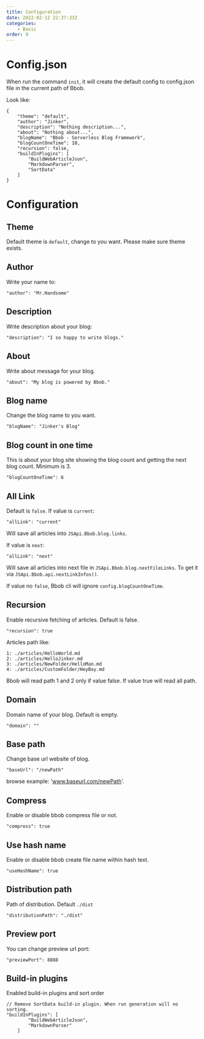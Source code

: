 ```yaml
---
title: Configuration
date: 2022-02-12 22:37:33Z
categories:
    - Basic
order: 9
---
```

# Config.json
When run the command `init`, it will create the default config to config.json file in the current path of Bbob.

Look like:
```
{
    "theme": "default",
    "author": "Jinker",
    "description": "Nothing description...",
    "about": "Nothing about...",
    "blogName": "Bbob - Serverless Blog Framework",
    "blogCountOneTime": 10,
    "recursion": false,
    "buildInPlugins": [
        "BuildWebArticleJson",
        "MarkdownParser",
        "SortData"
    ]
}
```

# Configuration
## Theme
Default theme is `default`, change to you want. Please make sure theme exists.

## Author
Write your name to:
```
"author": "Mr.Handsome"
```

## Description
Write description about your blog:
```
"description": "I so happy to write blogs."
```

## About
Write about message for your blog.
```
"about": "My blog is powered by Bbob."
```

## Blog name
Change the blog name to you want.
```
"blogName": "Jinker's Blog"
```

## Blog count in one time
This is about your blog site showing the blog count and getting the next blog count. Minimum is 3.
```
"blogCountOneTime": 6
```

## All Link
Default is `false`. If value is `current`:
```
"allLink": "current"
```
Will save all articles into `JSApi.Bbob.blog.links`.

If value is `next`:
```
"allLink": "next"
```
Will save all articles into next file in `JSApi.Bbob.blog.nextFileLinks`. To get it via `JSApi.Bbob.api.nextLinkInfos()`.

If value no `false`, Bbob cli will ignore `config.blogCountOneTime`.

## Recursion
Enable recursive fetching of articles. Default is false.
```
"recursion": true
```

Articles path like:
```
1: ./articles/HelloWorld.md
2: ./articles/HelloJinker.md
3: ./articles/NewFolder/HelloMan.md
4: ./articles/CustomFolder/HeyBoy.md
```
Bbob will read path 1 and 2 only if value false. If value true will read all path.

## Domain
Domain name of your blog. Default is empty.
```
"domain": ""
```

## Base path
Change base url website of blog.
```
"baseUrl": "/newPath"
```
browse example: 'www.baseurl.com/newPath'.

## Compress
Enable or disable bbob compress file or not.
```
"compress": true
```

## Use hash name
Enable or disable bbob create file name within hash text.
```
"useHashName": true
```

## Distribution path
Path of distribution. Default `./dist`
```
"distributionPath": "./dist"
```

## Preview port
You can change preview url port:
```
"previewPort": 8888
```

## Build-in plugins
Enabled build-in plugins and sort order
```
// Remove SortData build-in plugin. When run generation will no sorting.
"buildInPlugins": [
        "BuildWebArticleJson",
        "MarkdownParser"
    ]
```